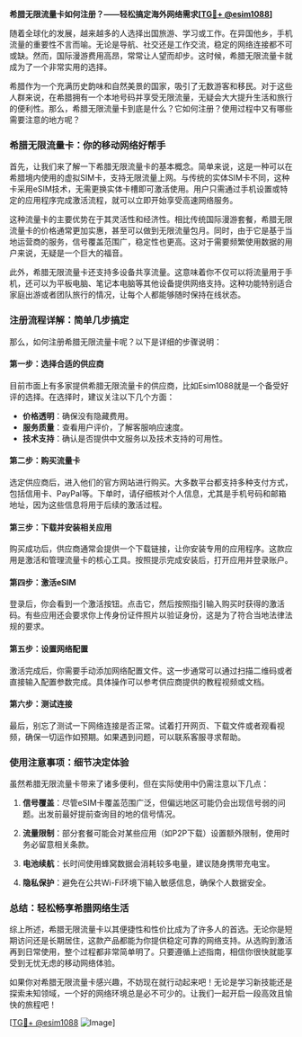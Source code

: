 **希腊无限流量卡如何注册？——轻松搞定海外网络需求[[TG💪+ @esim1088](https://t.me/s/esim1088)]**

随着全球化的发展，越来越多的人选择出国旅游、学习或工作。在异国他乡，手机流量的重要性不言而喻。无论是导航、社交还是工作交流，稳定的网络连接都不可或缺。然而，国际漫游费用高昂，常常让人望而却步。这时候，希腊无限流量卡就成为了一个非常实用的选择。

希腊作为一个充满历史韵味和自然美景的国家，吸引了无数游客和移民。对于这些人群来说，在希腊拥有一个本地号码并享受无限流量，无疑会大大提升生活和旅行的便利性。那么，希腊无限流量卡到底是什么？它如何注册？使用过程中又有哪些需要注意的地方呢？

### 希腊无限流量卡：你的移动网络好帮手

首先，让我们来了解一下希腊无限流量卡的基本概念。简单来说，这是一种可以在希腊境内使用的虚拟SIM卡，支持无限流量上网。与传统的实体SIM卡不同，这种卡采用eSIM技术，无需更换实体卡槽即可激活使用。用户只需通过手机设置或特定的应用程序完成激活流程，就可以立即开始享受高速网络服务。

这种流量卡的主要优势在于其灵活性和经济性。相比传统国际漫游套餐，希腊无限流量卡的价格通常更加实惠，甚至可以做到无限流量包月。同时，由于它是基于当地运营商的服务，信号覆盖范围广，稳定性也更高。这对于需要频繁使用数据的用户来说，无疑是一个巨大的福音。

此外，希腊无限流量卡还支持多设备共享流量。这意味着你不仅可以将流量用于手机，还可以为平板电脑、笔记本电脑等其他设备提供网络支持。这种功能特别适合家庭出游或者团队旅行的情况，让每个人都能够随时保持在线状态。

### 注册流程详解：简单几步搞定

那么，如何注册希腊无限流量卡呢？以下是详细的步骤说明：

#### 第一步：选择合适的供应商
目前市面上有多家提供希腊无限流量卡的供应商，比如Esim1088就是一个备受好评的选择。在选择时，建议关注以下几个方面：
- **价格透明**：确保没有隐藏费用。
- **服务质量**：查看用户评价，了解客服响应速度。
- **技术支持**：确认是否提供中文服务以及技术支持的可用性。

#### 第二步：购买流量卡
选定供应商后，进入他们的官方网站进行购买。大多数平台都支持多种支付方式，包括信用卡、PayPal等。下单时，请仔细核对个人信息，尤其是手机号码和邮箱地址，因为这些信息将用于后续的激活过程。

#### 第三步：下载并安装相关应用
购买成功后，供应商通常会提供一个下载链接，让你安装专用的应用程序。这款应用是激活和管理流量卡的核心工具。按照提示完成安装后，打开应用并登录账户。

#### 第四步：激活eSIM
登录后，你会看到一个激活按钮。点击它，然后按照指引输入购买时获得的激活码。有些应用还会要求你上传身份证件照片以验证身份，这是为了符合当地法律法规的要求。

#### 第五步：设置网络配置
激活完成后，你需要手动添加网络配置文件。这一步通常可以通过扫描二维码或者直接输入配置参数完成。具体操作可以参考供应商提供的教程视频或文档。

#### 第六步：测试连接
最后，别忘了测试一下网络连接是否正常。试着打开网页、下载文件或者观看视频，确保一切运作如预期。如果遇到问题，可以联系客服寻求帮助。

### 使用注意事项：细节决定体验

虽然希腊无限流量卡带来了诸多便利，但在实际使用中仍需注意以下几点：

1. **信号覆盖**：尽管eSIM卡覆盖范围广泛，但偏远地区可能仍会出现信号弱的问题。出发前最好提前查询目的地的信号情况。

2. **流量限制**：部分套餐可能会对某些应用（如P2P下载）设置额外限制，使用时务必留意相关条款。

3. **电池续航**：长时间使用蜂窝数据会消耗较多电量，建议随身携带充电宝。

4. **隐私保护**：避免在公共Wi-Fi环境下输入敏感信息，确保个人数据安全。

### 总结：轻松畅享希腊网络生活

综上所述，希腊无限流量卡以其便捷性和性价比成为了许多人的首选。无论你是短期访问还是长期居住，这款产品都能为你提供稳定可靠的网络支持。从选购到激活再到日常使用，整个过程都非常简单明了。只要遵循上述指南，相信你很快就能享受到无忧无虑的移动网络体验。

如果你对希腊无限流量卡感兴趣，不妨现在就行动起来吧！无论是学习新技能还是探索未知领域，一个好的网络环境总是必不可少的。让我们一起开启一段高效且愉快的旅程吧！

[[TG💪+ @esim1088](https://t.me/s/esim1088) ![Image](https://i.postimg.cc/4NQfJmqS/Snipaste-2025-05-13-00-14-12.png)]